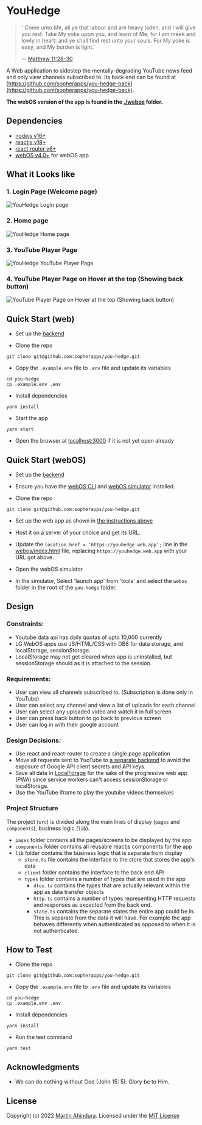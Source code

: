 # YouHedge

> ' Come unto Me, all ye that labour and are heavy laden, and I will give you rest. Take My yoke upon you, and learn of Me; for I am meek and lowly in heart: and ye shall find rest unto your souls. For My yoke is easy, and My burden is light.'
>
> -- [Matthew 11:28-30](https://www2.bible.com/bible/1/MAT.11.28-30)


A Web application to sidestep the mentally-degrading YouTube news feed and only view channels subscribed to.
Its back end can be found at [https://github.com/sopherapps/you-hedge-back](https://github.com/sopherapps/you-hedge-back).

**The webOS version of the app is found in the [./webos](./webos/) folder.**


## Dependencies

- [nodejs v16+](https://nodejs.org/en/)
- [reactjs v18+](https://reactjs.org/)
- [react router v6+](https://reactrouter.com/)
- [webOS v4.0+](https://www.lg.com/global/business/webos) for webOS app

## What it Looks like

### 1. Login Page (Welcome page)

![YouHedge Login page](./designs/youhedge%20login.png)

### 2. Home page

![YouHedge Home page](./designs/youhedge%20home.png)

### 3. YouTube Player Page

![YouHedge YouTube Player Page](./designs/youhedge%20youtube%20player.png)

### 4. YouTube Player Page on Hover at the top (Showing back button)

![YouTube Player Page on Hover at the top (Showing back button)](./designs/youhedge%20youtube%20player%20with%20back%20button.png)

## Quick Start (web)

- Set up the [backend](https://github.com/sopherapps/you-hedge-back)

- Clone the repo

```shell
git clone git@github.com:sopherapps/you-hedge.git
```

- Copy the `.example.env` file to `.env` file and update its variables

```shell
cd you-hedge
cp .example.env .env
```

- Install dependencies

```shell
yarn install
```

- Start the app

```shell
yarn start
```

- Open the browser at [localhost:3000](http://localhost:3000) if it is not yet open already

## Quick Start (webOS)

- Set up the [backend](https://github.com/sopherapps/you-hedge-back)

- Ensure you have the [webOS CLI](https://webostv.developer.lge.com/sdk/command-line-interface/installation/) and [webOS simulator](https://webostv.developer.lge.com/sdk/Simulator/installation/) installed.
- Clone the repo

```shell
git clone git@github.com:sopherapps/you-hedge.git
```

- Set up the web app as shown in [the instructions above](#quick-start-web)

- Host it on a server of your choice and get its URL.

- Update the `location.href = 'https://youhedge.web.app';` line in the [webos/index.html](./webos/index.html) file, replacing `https://youhedge.web.app` with your URL got above.

- Open the webOS simulator
- In the simulator, Select 'launch app' from 'tools' and select the `webos` folder in the root of the `you-hedge` folder.

## Design

### Constraints:

- Youtube data api has daily quotas of upto 10,000 currently
- LG WebOS apps use JS/HTML/CSS with DB8 for data storage, and localStorage, sessionStorage.
- LocalStorage may not get cleared when app is uninstalled, but sessionStorage should as it is attached to the session.

### Requirements:

- User can view all channels subscribed to. (Subscription is done only in YouTube)
- User can select any channel and view a list of uploads for each channel
- User can select any uploaded video and watch it in full screen
- User can press back button to go back to previous screen
- User can log in with their google account

### Design Decisions:

- Use react and react-router to create a single page application
- Move all requests sent to YuoTube to [a separate backend](https://github.com/sopherapps/you-hedge-back) to avoid the exposure of Google API client secrets and API keys.
- Save all data in [LocalForage](https://github.com/localForage/localForage) for the sake of the progressive web app (PWA) since 
service workers can't access sessionStorage or localStorage.
- Use the YouTube iframe to play the youtube videos themselves

### Project Structure

The project (`src`) is divided along the main lines of display (`pages` and `components`), business logic (`lib`).

- `pages` folder contains all the pages/screens to be displayed by the app
- `components` folder contains all reusable reactjs components for the app
- `lib` folder contains the business logic that is separate from display
  - `store.ts` file contains the interface to the store that stores the app's data
  - `client` folder contains the interface to the back end API
  - `types` folder contains a number of types that are used in the app
    - `dtos.ts` contains the types that are actually relevant within the app as data transfer objects
    - `http.ts` contains a number of types representing HTTP requests and responses as expected from the back end.
    - `state.ts` contains the separate states the entire app could be in. This is separate from the data it will have. For example the app behaves differently when authenticated as opposed to when it is not authenticated.

## How to Test

- Clone the repo

```shell
git clone git@github.com:sopherapps/you-hedge.git
```

- Copy the `.example.env` file to `.env` file and update its variables

```shell
cd you-hedge
cp .example.env .env
```

- Install dependencies

```shell
yarn install
```

- Run the test command

```shell
yarn test
```

## Acknowledgments

- We can do nothing without God (John 15: 5). Glory be to Him.

## License

Copyright (c) 2022 [Martin Ahindura](https://github.com/tinitto). Licensed under the [MIT License](./LICENSE)
